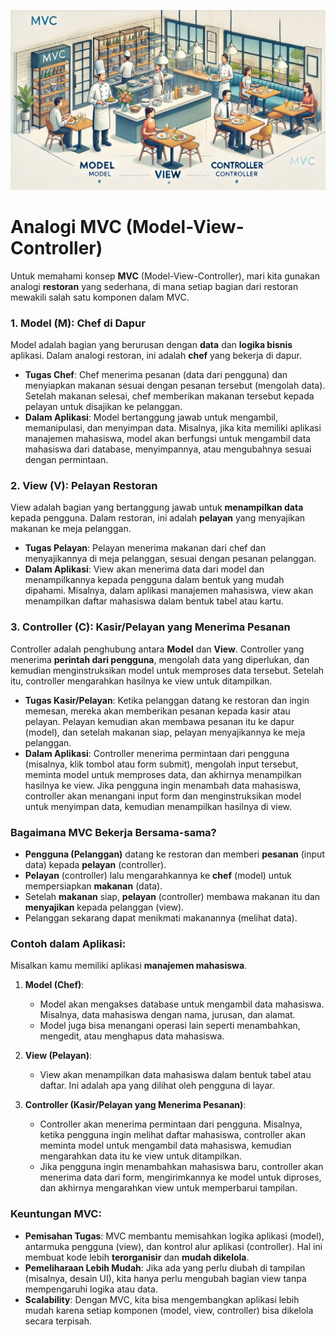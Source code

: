 ![Analog MVC](analogi.jpg)

# Analogi MVC (Model-View-Controller)

Untuk memahami konsep **MVC** (Model-View-Controller), mari kita gunakan analogi **restoran** yang sederhana, di mana setiap bagian dari restoran mewakili salah satu komponen dalam MVC.

### **1. Model (M): Chef di Dapur**
Model adalah bagian yang berurusan dengan **data** dan **logika bisnis** aplikasi. Dalam analogi restoran, ini adalah **chef** yang bekerja di dapur.

- **Tugas Chef**: Chef menerima pesanan (data dari pengguna) dan menyiapkan makanan sesuai dengan pesanan tersebut (mengolah data). Setelah makanan selesai, chef memberikan makanan tersebut kepada pelayan untuk disajikan ke pelanggan.
- **Dalam Aplikasi**: Model bertanggung jawab untuk mengambil, memanipulasi, dan menyimpan data. Misalnya, jika kita memiliki aplikasi manajemen mahasiswa, model akan berfungsi untuk mengambil data mahasiswa dari database, menyimpannya, atau mengubahnya sesuai dengan permintaan.

### **2. View (V): Pelayan Restoran**
View adalah bagian yang bertanggung jawab untuk **menampilkan data** kepada pengguna. Dalam restoran, ini adalah **pelayan** yang menyajikan makanan ke meja pelanggan.

- **Tugas Pelayan**: Pelayan menerima makanan dari chef dan menyajikannya di meja pelanggan, sesuai dengan pesanan pelanggan.
- **Dalam Aplikasi**: View akan menerima data dari model dan menampilkannya kepada pengguna dalam bentuk yang mudah dipahami. Misalnya, dalam aplikasi manajemen mahasiswa, view akan menampilkan daftar mahasiswa dalam bentuk tabel atau kartu.

### **3. Controller (C): Kasir/Pelayan yang Menerima Pesanan**
Controller adalah penghubung antara **Model** dan **View**. Controller yang menerima **perintah dari pengguna**, mengolah data yang diperlukan, dan kemudian menginstruksikan model untuk memproses data tersebut. Setelah itu, controller mengarahkan hasilnya ke view untuk ditampilkan.

- **Tugas Kasir/Pelayan**: Ketika pelanggan datang ke restoran dan ingin memesan, mereka akan memberikan pesanan kepada kasir atau pelayan. Pelayan kemudian akan membawa pesanan itu ke dapur (model), dan setelah makanan siap, pelayan menyajikannya ke meja pelanggan.
- **Dalam Aplikasi**: Controller menerima permintaan dari pengguna (misalnya, klik tombol atau form submit), mengolah input tersebut, meminta model untuk memproses data, dan akhirnya menampilkan hasilnya ke view. Jika pengguna ingin menambah data mahasiswa, controller akan menangani input form dan menginstruksikan model untuk menyimpan data, kemudian menampilkan hasilnya di view.

### **Bagaimana MVC Bekerja Bersama-sama?**
- **Pengguna (Pelanggan)** datang ke restoran dan memberi **pesanan** (input data) kepada **pelayan** (controller).
- **Pelayan** (controller) lalu mengarahkannya ke **chef** (model) untuk mempersiapkan **makanan** (data).
- Setelah **makanan** siap, **pelayan** (controller) membawa makanan itu dan **menyajikan** kepada pelanggan (view).
- Pelanggan sekarang dapat menikmati makanannya (melihat data).

### **Contoh dalam Aplikasi:**
Misalkan kamu memiliki aplikasi **manajemen mahasiswa**.

1. **Model (Chef)**:
   - Model akan mengakses database untuk mengambil data mahasiswa. Misalnya, data mahasiswa dengan nama, jurusan, dan alamat.
   - Model juga bisa menangani operasi lain seperti menambahkan, mengedit, atau menghapus data mahasiswa.
   
2. **View (Pelayan)**:
   - View akan menampilkan data mahasiswa dalam bentuk tabel atau daftar. Ini adalah apa yang dilihat oleh pengguna di layar.
   
3. **Controller (Kasir/Pelayan yang Menerima Pesanan)**:
   - Controller akan menerima permintaan dari pengguna. Misalnya, ketika pengguna ingin melihat daftar mahasiswa, controller akan meminta model untuk mengambil data mahasiswa, kemudian mengarahkan data itu ke view untuk ditampilkan.
   - Jika pengguna ingin menambahkan mahasiswa baru, controller akan menerima data dari form, mengirimkannya ke model untuk diproses, dan akhirnya mengarahkan view untuk memperbarui tampilan.

### **Keuntungan MVC:**
- **Pemisahan Tugas**: MVC membantu memisahkan logika aplikasi (model), antarmuka pengguna (view), dan kontrol alur aplikasi (controller). Hal ini membuat kode lebih **terorganisir** dan **mudah dikelola**.
- **Pemeliharaan Lebih Mudah**: Jika ada yang perlu diubah di tampilan (misalnya, desain UI), kita hanya perlu mengubah bagian view tanpa mempengaruhi logika atau data.
- **Scalability**: Dengan MVC, kita bisa mengembangkan aplikasi lebih mudah karena setiap komponen (model, view, controller) bisa dikelola secara terpisah.
  
